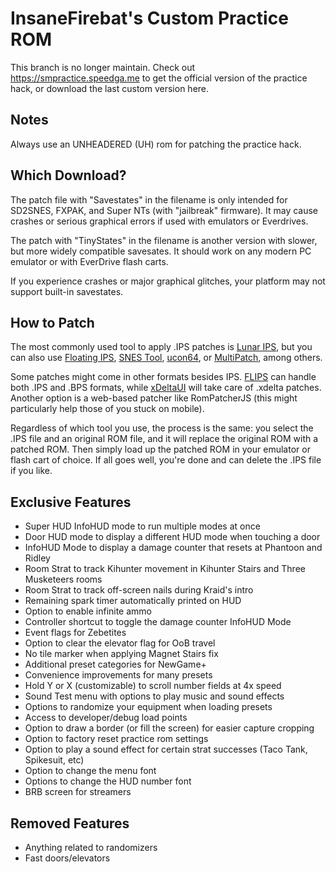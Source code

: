 # InsaneFirebat's Custom Practice ROM

This branch is no longer maintain. Check out https://smpractice.speedga.me to get the official version of the practice hack, or download the last custom version here.

## Notes

Always use an UNHEADERED (UH) rom for patching the practice hack.

## Which Download?

The patch file with "Savestates" in the filename is only intended for SD2SNES, FXPAK, and Super NTs (with "jailbreak" firmware). It may cause crashes or serious graphical errors if used with emulators or Everdrives.

The patch with "TinyStates" in the filename is another version with slower, but more widely compatible savesates. It should work on any modern PC emulator or with EverDrive flash carts.

If you experience crashes or major graphical glitches, your platform may not support built-in savestates.

## How to Patch

The most commonly used tool to apply .IPS patches is [Lunar IPS](http://fusoya.eludevisibility.org/lips/), but you can also use [Floating IPS](https://www.romhacking.net/utilities/1040/), [SNES Tool](http://www.romhacking.net/utilities/18/), [ucon64](http://ucon64.sourceforge.net/), or [MultiPatch](http://projects.sappharad.com/tools/multipatch.html), among others.

Some patches might come in other formats besides IPS. [FLIPS](https://www.romhacking.net/utilities/1040/) can handle both .IPS and .BPS formats, while [xDeltaUI](https://www.romhacking.net/utilities/598/) will take care of .xdelta patches. Another option is a web-based patcher like RomPatcherJS (this might particularly help those of you stuck on mobile).

Regardless of which tool you use, the process is the same: you select the .IPS file and an original ROM file, and it will replace the original ROM with a patched ROM. Then simply load up the patched ROM in your emulator or flash cart of choice. If all goes well, you're done and can delete the .IPS file if you like.

## Exclusive Features

* Super HUD InfoHUD mode to run multiple modes at once
* Door HUD mode to display a different HUD mode when touching a door
* InfoHUD Mode to display a damage counter that resets at Phantoon and Ridley
* Room Strat to track Kihunter movement in Kihunter Stairs and Three Musketeers rooms
* Room Strat to track off-screen nails during Kraid's intro
* Remaining spark timer automatically printed on HUD
* Option to enable infinite ammo
* Controller shortcut to toggle the damage counter InfoHUD Mode
* Event flags for Zebetites
* Option to clear the elevator flag for OoB travel
* No tile marker when applying Magnet Stairs fix
* Additional preset categories for NewGame+
* Convenience improvements for many presets
* Hold Y or X (customizable) to scroll number fields at 4x speed
* Sound Test menu with options to play music and sound effects
* Options to randomize your equipment when loading presets
* Access to developer/debug load points
* Option to draw a border (or fill the screen) for easier capture cropping
* Option to factory reset practice rom settings
* Option to play a sound effect for certain strat successes (Taco Tank, Spikesuit, etc)
* Option to change the menu font
* Options to change the HUD number font
* BRB screen for streamers

## Removed Features

* Anything related to randomizers
* Fast doors/elevators
